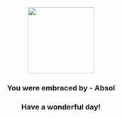 <p align="center">
    <img src="https://raw.githubusercontent.com/PokeAPI/sprites/master/sprites/pokemon/359.png" width="150" height="150">
</p>
<h3 align="center">You were embraced by - <b>Absol</b></h3>
<h3 align="center">Have a wonderful day!</h3>
